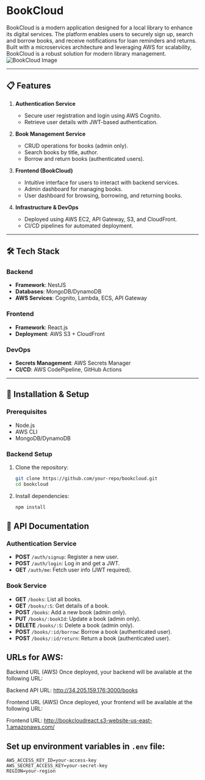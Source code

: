 # BookCloud

BookCloud is a modern application designed for a local library to enhance its digital services. The platform enables users to securely sign up, search and borrow books, and receive notifications for loan reminders and returns. Built with a microservices architecture and leveraging AWS for scalability, BookCloud is a robust solution for modern library management.
![BookCloud Image](images/bookcloud)


---

## 📋 Features

1. **Authentication Service**
   - Secure user registration and login using AWS Cognito.
   - Retrieve user details with JWT-based authentication.

2. **Book Management Service**
   - CRUD operations for books (admin only).
   - Search books by title, author.
   - Borrow and return books (authenticated users).

3. **Frontend (BookCloud)**
   - Intuitive interface for users to interact with backend services.
   - Admin dashboard for managing books.
   - User dashboard for browsing, borrowing, and returning books.

4. **Infrastructure & DevOps**
   - Deployed using AWS EC2, API Gateway, S3, and CloudFront.
   - CI/CD pipelines for automated deployment.

---

## 🛠️ Tech Stack

### Backend
- **Framework**: NestJS
- **Databases**: MongoDB/DynamoDB
- **AWS Services**: Cognito, Lambda, ECS, API Gateway

### Frontend
- **Framework**: React.js
- **Deployment**: AWS S3 + CloudFront

### DevOps
- **Secrets Management**: AWS Secrets Manager
- **CI/CD**: AWS CodePipeline, GitHub Actions

---

## 🚀 Installation & Setup

### Prerequisites
- Node.js
- AWS CLI
- MongoDB/DynamoDB

### Backend Setup

1. Clone the repository:
   ```bash
   git clone https://github.com/your-repo/bookcloud.git  
   cd bookcloud  
2. Install dependencies:
   ```bash
   npm install
## 📖 API Documentation

### Authentication Service

- **POST** `/auth/signup`: Register a new user.
- **POST** `/auth/login`: Log in and get a JWT.
- **GET** `/auth/me`: Fetch user info (JWT required).

### Book Service

- **GET** `/books`: List all books.
- **GET** `/books/:S`: Get details of a book.
- **POST** `/books`: Add a new book (admin only).
- **PUT** `/books/:bookId`: Update a book (admin only).
- **DELETE** `/books/:S`: Delete a book (admin only).
- **POST** `/books/:id/borrow`: Borrow a book (authenticated user).
- **POST** `/books/:id/return`: Return a book (authenticated user).


## URLs for AWS:
  
Backend URL (AWS)
Once deployed, your backend will be available at the following URL:

Backend API URL: http://34.205.159.176:3000/books

Frontend URL (AWS)
Once deployed, your frontend will be available at the following URL:

Frontend URL: http://bookcloudreact.s3-website-us-east-1.amazonaws.com/


## Set up environment variables in `.env` file:
```env
AWS_ACCESS_KEY_ID=your-access-key  
AWS_SECRET_ACCESS_KEY=your-secret-key  
REGION=your-region







